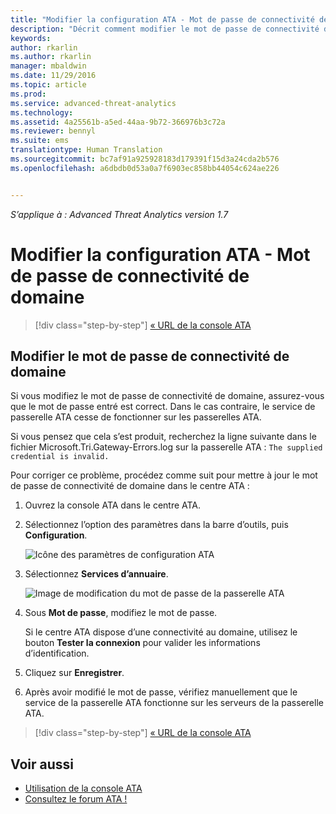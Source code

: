 ```yaml
---
title: "Modifier la configuration ATA - Mot de passe de connectivité de domaine | Microsoft Docs"
description: "Décrit comment modifier le mot de passe de connectivité de domaine sur la passerelle ATA."
keywords: 
author: rkarlin
ms.author: rkarlin
manager: mbaldwin
ms.date: 11/29/2016
ms.topic: article
ms.prod: 
ms.service: advanced-threat-analytics
ms.technology: 
ms.assetid: 4a25561b-a5ed-44aa-9b72-366976b3c72a
ms.reviewer: bennyl
ms.suite: ems
translationtype: Human Translation
ms.sourcegitcommit: bc7af91a925928183d179391f15d3a24cda2b576
ms.openlocfilehash: a6dbdb0d53a0a7f6903ec858bb44054c624ae226


---
```


*S’applique à : Advanced Threat Analytics version 1.7*



# <a name="change-ata-configuration---domain-connectivity-password"></a>Modifier la configuration ATA - Mot de passe de connectivité de domaine

>[!div class="step-by-step"]
[« URL de la console ATA](modifying-ata-config-consoleurl.md)


## <a name="change-the-domain-connectivity-password"></a>Modifier le mot de passe de connectivité de domaine
Si vous modifiez le mot de passe de connectivité de domaine, assurez-vous que le mot de passe entré est correct. Dans le cas contraire, le service de passerelle ATA cesse de fonctionner sur les passerelles ATA.

Si vous pensez que cela s’est produit, recherchez la ligne suivante dans le fichier Microsoft.Tri.Gateway-Errors.log sur la passerelle ATA : `The supplied credential is invalid.`

Pour corriger ce problème, procédez comme suit pour mettre à jour le mot de passe de connectivité de domaine dans le centre ATA :

1.  Ouvrez la console ATA dans le centre ATA.

2.  Sélectionnez l’option des paramètres dans la barre d’outils, puis **Configuration**.

    ![Icône des paramètres de configuration ATA](media/ATA-config-icon.JPG)

3.  Sélectionnez **Services d’annuaire**.

    ![Image de modification du mot de passe de la passerelle ATA](media/ATA-GW-change-DC-password.png)

4.  Sous **Mot de passe**, modifiez le mot de passe.

    Si le centre ATA dispose d’une connectivité au domaine, utilisez le bouton **Tester la connexion** pour valider les informations d’identification.

5.  Cliquez sur **Enregistrer**.

6.  Après avoir modifié le mot de passe, vérifiez manuellement que le service de la passerelle ATA fonctionne sur les serveurs de la passerelle ATA.

>[!div class="step-by-step"]
[« URL de la console ATA](modifying-ata-config-consoleurl.md)

## <a name="see-also"></a>Voir aussi
- [Utilisation de la console ATA](working-with-ata-console.md)
- [Consultez le forum ATA !](https://social.technet.microsoft.com/Forums/security/home?forum=mata)



<!--HONumber=Nov16_HO5-->


